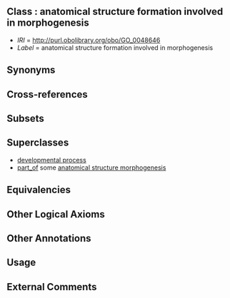 
## Class : anatomical structure formation involved in morphogenesis

 * *IRI* = http://purl.obolibrary.org/obo/GO_0048646
 * *Label* = anatomical structure formation involved in morphogenesis

## Synonyms


## Cross-references


## Subsets


## Superclasses

 * [developmental process](../../GO/02/GO_0032502.md)
 * [part_of](../../BFO/50/BFO_0000050.md) some [anatomical structure morphogenesis](../../GO/53/GO_0009653.md)

## Equivalencies


## Other Logical Axioms


## Other Annotations


## Usage


## External Comments

